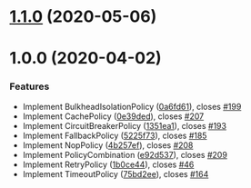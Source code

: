 <a name="1.1.0"></a>
# [1.1.0](https://github.com/Diplomatiq/resily/compare/v1.0.0...v1.1.0) (2020-05-06)



<a name="1.0.0"></a>
# 1.0.0 (2020-04-02)


### Features

* Implement BulkheadIsolationPolicy ([0a6fd61](https://github.com/Diplomatiq/resily/commit/0a6fd61)), closes [#199](https://github.com/Diplomatiq/resily/issues/199)
* Implement CachePolicy ([0e39ded](https://github.com/Diplomatiq/resily/commit/0e39ded)), closes [#207](https://github.com/Diplomatiq/resily/issues/207)
* Implement CircuitBreakerPolicy ([1351ea1](https://github.com/Diplomatiq/resily/commit/1351ea1)), closes [#193](https://github.com/Diplomatiq/resily/issues/193)
* Implement FallbackPolicy ([5225f73](https://github.com/Diplomatiq/resily/commit/5225f73)), closes [#185](https://github.com/Diplomatiq/resily/issues/185)
* Implement NopPolicy ([4b257ef](https://github.com/Diplomatiq/resily/commit/4b257ef)), closes [#208](https://github.com/Diplomatiq/resily/issues/208)
* Implement PolicyCombination ([e92d537](https://github.com/Diplomatiq/resily/commit/e92d537)), closes [#209](https://github.com/Diplomatiq/resily/issues/209)
* Implement RetryPolicy ([1b0ce44](https://github.com/Diplomatiq/resily/commit/1b0ce44)), closes [#46](https://github.com/Diplomatiq/resily/issues/46)
* Implement TimeoutPolicy ([75bd2ee](https://github.com/Diplomatiq/resily/commit/75bd2ee)), closes [#164](https://github.com/Diplomatiq/resily/issues/164)



